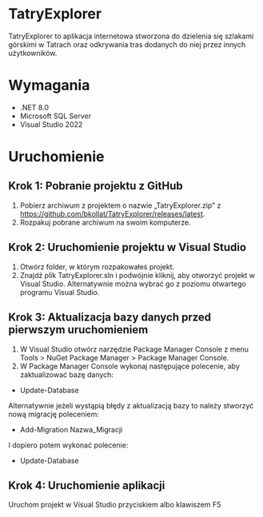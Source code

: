 # TatryExplorer
TatryExplorer to aplikacja internetowa stworzona do dzielenia się szlakami górskimi w Tatrach oraz odkrywania tras dodanych do niej przez innych użytkowników. 
# Wymagania
- .NET 8.0
- Microsoft SQL Server
- Visual Studio 2022
# Uruchomienie
## Krok 1: Pobranie projektu z GitHub
1.	Pobierz archiwum z projektem o nazwie „TatryExplorer.zip” z https://github.com/bkollat/TatryExplorer/releases/latest.
2.	Rozpakuj pobrane archiwum na swoim komputerze.

## Krok 2: Uruchomienie projektu w Visual Studio
1.	Otwórz folder, w którym rozpakowałeś projekt.
2.	Znajdź plik TatryExplorer.sln i podwójnie kliknij, aby otworzyć projekt w Visual Studio. 
Alternatywnie można wybrać go z poziomu otwartego programu Visual Studio.
 
## Krok 3: Aktualizacja bazy danych przed pierwszym uruchomieniem
1.	W Visual Studio otwórz narzędzie Package Manager Console z menu Tools > NuGet Package Manager > Package Manager Console.
2.	W Package Manager Console wykonaj następujące polecenie, aby zaktualizować bazę danych:
 - Update-Database

  Alternatywnie jeżeli wystąpią błędy z aktualizacją bazy to należy stworzyć nową migrację poleceniem:
 - Add-Migration Nazwa_Migracji

  I dopiero potem wykonać polecenie:
 - Update-Database

## Krok 4: Uruchomienie aplikacji
Uruchom projekt w Visual Studio przyciskiem albo klawiszem F5

